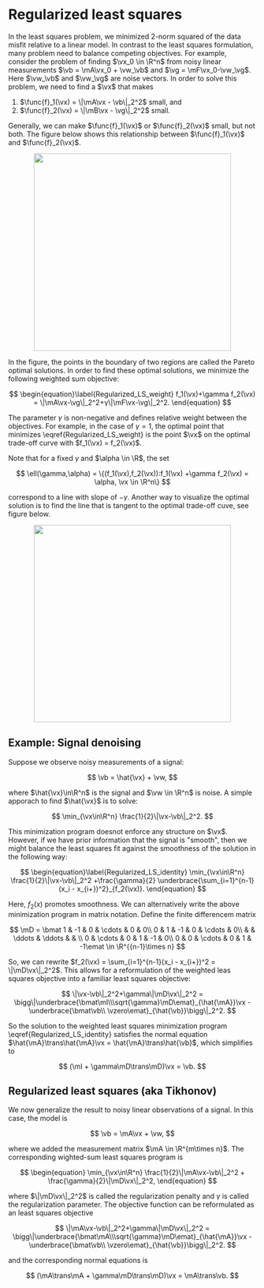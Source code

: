 # **Regularized least squares**

In the least squares problem, we minimized 2-norm squared of the data misfit relative to a linear model. 
In contrast to the least squares formulation, many problem need to balance competing objectives. For example, 
consider the problem of finding $\vx_0 \in \R^n$ from noisy linear measurements $\vb = \mA\vx_0 + 
\vw_\vb$ and $\vg = \mF\vx_0-\vw_\vg$. Here $\vw_\vb$ and $\vw_\vg$ are noise vectors. In order to solve
this problem, we need to find a $\vx$ that makes 

1. $\func{f}_1(\vx) = \|\mA\vx - \vb\|_2^2$ small, and
2. $\func{f}_2(\vx) = \|\mB\vx - \vg\|_2^2$ small.

Generally, we can make $\func{f}_1(\vx)$ or $\func{f}_2(\vx)$ small, but not both. The figure below shows this
relationship between $\func{f}_1(\vx)$ and $\func{f}_2(\vx)$.


 <center>
<img src="../img/lec4/pareto.png" width = "400">
</center>

In the figure, the points in the boundary of two regions are called the Pareto optimal solutions. In order to find these
optimal solutions, we minimize the following weighted sum objective:

$$
\begin{equation}\label{Regularized_LS_weight}
f_1(\vx)+\gamma f_2(\vx) = \|\mA\vx-\vg\|_2^2+γ\|\mF\vx-\vg\|_2^2.
\end{equation}
$$

The parameter $\gamma$ is non-negative and defines relative weight between the objectives. For example, in the case of $\gamma =1$, 
the optimal point that minimizes \eqref{Regularized_LS_weight} is the point $\vx$ on the optimal trade-off curve with $f_1(\vx) = 
f_2(\vx)$. 

Note that for a fixed $\gamma$ and $\alpha \in \R$, the set 

$$
\ell(\gamma,\alpha) = \{(f_1(\vx),f_2(\vx)):f_1(\vx) +\gamma f_2(\vx) = \alpha, \vx \in \R^n\}
$$ 

correspond to a line with slope of $-\gamma$. Another way to visualize the optimal solution is to find the line that is tangent to the 
optimal trade-off cuve, see figure below.

 <center>
<img src="../img/lec4/pareto-levelsets.png" width = "400">
</center>

## **Example: Signal denoising**

Suppose we observe noisy measurements of a signal:

$$
\vb = \hat{\vx} + \vw,
$$

where $\hat{\vx}\in\R^n$ is the signal and $\vw \in \R^n$ is noise. A simple apporach to find $\hat{\vx}$
is to solve:

$$
\min_{\vx\in\R^n} \frac{1}{2}\|\vx-\vb\|_2^2.
$$

This minimization program doesnot enforce any structure on $\vx$. However, if we have prior information
that the signal is "smooth", then we might balance the least squares fit against the smoothness of the
solution in the following way:

$$
\begin{equation}\label{Regularized_LS_identity}
\min_{\vx\in\R^n} \frac{1}{2}\|\vx-\vb\|_2^2 +\frac{\gamma}{2} \underbrace{\sum_{i=1}^{n-1}(x_i - x_{i+})^2}_{f_2(\vx)}.
\end{equation}
$$

Here, $f_2(x)$ promotes smoothness. We can alternatively write the above minimization program
in matrix notation. Define the finite differencem matrix

$$
\mD = \bmat 1 & -1 & 0 & \cdots & 0 & 0\\
            0 & 1 & -1 & 0 & \cdots & 0\\
             &  & \ddots & \ddots &  &  \\
            0 & \cdots & 0 & 1 & -1 & 0\\
            0 & 0 & \cdots & 0 & 1 & -1\emat \in \R^{{n-1}\times n}
$$

So, we can rewrite $f_2(\vx) = \sum_{i=1}^{n-1}(x_i - x_{i+})^2 = \|\mD\vx\|_2^2$. This allows for 
a reformulation of the weighted leas squares objective into a familiar least squares objective:

$$
\|\vx-\vb\|_2^2+\gamma\|\mD\vx\|_2^2 = \bigg\|\underbrace{\bmat\mI\\\sqrt{\gamma}\mD\emat}_{\hat{\mA}}\vx - 
\underbrace{\bmat\vb\\ \vzero\emat}_{\hat{\vb}}\bigg\|_2^2.
$$

So the solution to the weighted least squares minimization program \eqref{Regularized_LS_identity}
satisfies the normal equation $\hat{\mA}\trans\hat{\mA}\vx = \hat{\mA}\trans\hat{\vb}$, which simplifies to 

$$
(\mI + \gamma\mD\trans\mD)\vx = \vb.
$$

## **Regularized least squares (aka Tikhonov)**

We now generalize the result to noisy linear observations of a signal. In this case, the model is

$$
\vb = \mA\vx + \vw,
$$

where we added the measurement matrix $\mA \in \R^{m\times n}$. The  corresponding wighted-sum least squares
program is 

$$
\begin{equation}
\min_{\vx\in\R^n} \frac{1}{2}\|\mA\vx-\vb\|_2^2 + \frac{\gamma}{2}\|\mD\vx\|_2^2,
\end{equation}
$$

where $\|\mD\vx\|_2^2$ is called the regularization penalty and $\gamma$ is called the regularization 
parameter. The objective function can be reformulated as an least squares objective

$$
\|\mA\vx-\vb\|_2^2+\gamma\|\mD\vx\|_2^2 = \bigg\|\underbrace{\bmat\mA\\\sqrt{\gamma}\mD\emat}_{\hat{\mA}}\vx - 
\underbrace{\bmat\vb\\ \vzero\emat}_{\hat{\vb}}\bigg\|_2^2.
$$

and the corresponding normal equations is

$$
(\mA\trans\mA + \gamma\mD\trans\mD)\vx = \mA\trans\vb.
$$